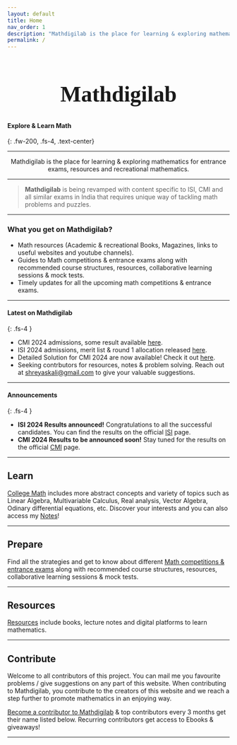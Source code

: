 ```yaml
---
layout: default
title: Home
nav_order: 1
description: "Mathdigilab is the place for learning & exploring mathematics for entrance exams, resources and recreational mathematics. This is the one-stop place for math enthusiasts."
permalink: /
---
```

 <!---<p align="center">
  <img src="/assets/images/mathdigilab.svg.png" width="100">
 </p>--->
 <!---<p align="center">
  <img src="/assets/images/Mathdigilab-logo.svg" alt="Mathdigilab"  width="max-width" />
 </p>--->

<div>
    <style>
      @font-face { font-family: Nibpro; src: url('assets/NibPro-LightItalic.ttf'); } 
      h1 {
        font-family: Nibpro;
        font-size: 50px;
        font-weight: 700;
      }
    </style>
    <h1 align="center">Mathdigilab</h1>
</div>


<h4>Explore & Learn Math</h4>
{: .fw-200, .fs-4, .text-center}

---

<p align="center">Mathdigilab is the place for learning & exploring mathematics for entrance exams, resources and recreational mathematics.</p>

---


> **Mathdigilab** is being revamped with content specific to ISI, CMI and all similar exams in India that requires unique way of tackling math problems and puzzles.

---

### What you get on <b>Mathdigilab</b>?

- Math resources (Academic & recreational Books, Magazines, links to useful websites and youtube channels).
- Guides to Math competitions & entrance exams along with recommended course structures, resources, collaborative learning sessions & mock tests.
- Timely updates for all the upcoming math competitions & entrance exams.

---

#### Latest on <b>Mathdigilab</b>
{: .fs-4 }
- CMI 2024 admissions, some result available [here](https://www.cmi.ac.in//admissions/entrance-results-2024.php).
- ISI 2024 admissions, merit list & round 1 allocation released [here](https://www.isical.ac.in/~admission/).
- Detailed Solution for CMI 2024 are now available! Check it out [here](https://mathdigilab.github.io/docs/math-exams/cmi).
- Seeking contrbutors for resources, notes & problem solving. Reach out at shreyaskali@gmail.com to give your valuable suggestions.

---

#### Announcements
{: .fs-4 }

- **ISI 2024 Results announced!** Congratulations to all the successful candidates. You can find the results on the official [ISI](https://www.isical.ac.in/~admission/) page.
- **CMI 2024 Results to be announced soon!** Stay tuned for the results on the official [CMI](https://www.cmi.ac.in/admissions/entrance-results-2024.php) page.

---

## Learn
[College Math](https://mathdigilab.github.io/docs/college-math) includes more abstract concepts and variety of topics such as Linear Algebra, Multivariable Calculus, Real analysis, Vector Algebra, Odinary differential equations, etc. Discover your interests and you can also access my [Notes](https://mathdigilab.github.io/docs/higher-mathematics/notes)!

---

## Prepare
Find all the strategies and get to know about different [Math competitions & entrance exams](https://mathdigilab.github.io/docs/math-exams) along with recommended course structures, resources, collaborative learning sessions & mock tests.

---

## Resources
[Resources](https://mathdigilab.github.io/docs/resources) include books, lecture notes and digital platforms to learn mathematics.

---

## Contribute
Welcome to all contributors of this project. You can mail me you favourite problems / give suggestions on any part of this website. When contributing to Mathdigilab, you contribute to the creators of this website and we reach a step further to promote mathematics in an enjoying way.

[Become a contributor to Mathdigilab](https://mathdigilab.github.io/docs/contribute) & top contributors every 3 months get their name listed below. Recurring contributors get access to Ebooks & giveaways!

---

<!-- ## Contributors

- **Shreyas Kali** <br>
> Contact: mathdigilab@gmail.com <br> Copyright &copy; 2021-2023 Mathdigilab. -->
